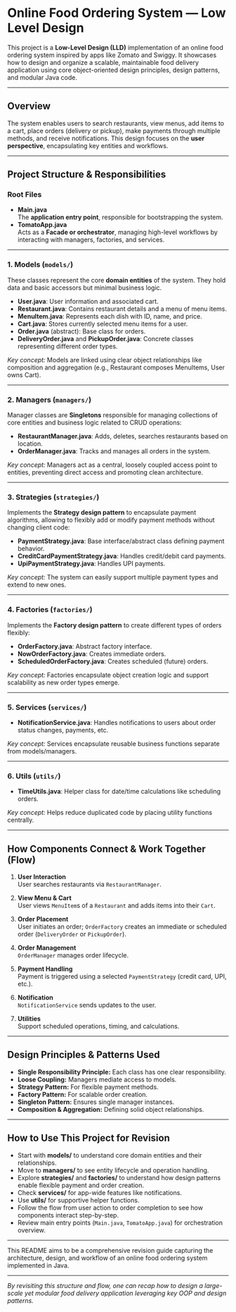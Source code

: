 # Online Food Ordering System — Low Level Design

This project is a **Low-Level Design (LLD)** implementation of an online food ordering system inspired by apps like Zomato and Swiggy. It showcases how to design and organize a scalable, maintainable food delivery application using core object-oriented design principles, design patterns, and modular Java code.

---

## Overview

The system enables users to search restaurants, view menus, add items to a cart, place orders (delivery or pickup), make payments through multiple methods, and receive notifications. This design focuses on the **user perspective**, encapsulating key entities and workflows.

---

## Project Structure & Responsibilities

### Root Files
- **Main.java**  
  The **application entry point**, responsible for bootstrapping the system.
- **TomatoApp.java**  
  Acts as a **Facade or orchestrator**, managing high-level workflows by interacting with managers, factories, and services.

---

### 1. Models (`models/`)

These classes represent the core **domain entities** of the system. They hold data and basic accessors but minimal business logic.

- **User.java**: User information and associated cart.
- **Restaurant.java**: Contains restaurant details and a menu of menu items.
- **MenuItem.java**: Represents each dish with ID, name, and price.
- **Cart.java**: Stores currently selected menu items for a user.
- **Order.java** (abstract): Base class for orders.
- **DeliveryOrder.java** and **PickupOrder.java**: Concrete classes representing different order types.

*Key concept:* Models are linked using clear object relationships like composition and aggregation (e.g., Restaurant composes MenuItems, User owns Cart).

---

### 2. Managers (`managers/`)

Manager classes are **Singletons** responsible for managing collections of core entities and business logic related to CRUD operations:

- **RestaurantManager.java**: Adds, deletes, searches restaurants based on location.
- **OrderManager.java**: Tracks and manages all orders in the system.

*Key concept:* Managers act as a central, loosely coupled access point to entities, preventing direct access and promoting clean architecture.

---

### 3. Strategies (`strategies/`)

Implements the **Strategy design pattern** to encapsulate payment algorithms, allowing to flexibly add or modify payment methods without changing client code:

- **PaymentStrategy.java**: Base interface/abstract class defining payment behavior.
- **CreditCardPaymentStrategy.java**: Handles credit/debit card payments.
- **UpiPaymentStrategy.java**: Handles UPI payments.

*Key concept:* The system can easily support multiple payment types and extend to new ones.

---

### 4. Factories (`factories/`)

Implements the **Factory design pattern** to create different types of orders flexibly:

- **OrderFactory.java**: Abstract factory interface.
- **NowOrderFactory.java**: Creates immediate orders.
- **ScheduledOrderFactory.java**: Creates scheduled (future) orders.

*Key concept:* Factories encapsulate object creation logic and support scalability as new order types emerge.

---

### 5. Services (`services/`)

- **NotificationService.java**: Handles notifications to users about order status changes, payments, etc.

*Key concept:* Services encapsulate reusable business functions separate from models/managers.

---

### 6. Utils (`utils/`)

- **TimeUtils.java**: Helper class for date/time calculations like scheduling orders.

*Key concept:* Helps reduce duplicated code by placing utility functions centrally.

---

## How Components Connect & Work Together (Flow)

1. **User Interaction**  
   User searches restaurants via `RestaurantManager`.

2. **View Menu & Cart**  
   User views `MenuItem`s of a `Restaurant` and adds items into their `Cart`.

3. **Order Placement**  
   User initiates an order; `OrderFactory` creates an immediate or scheduled order (`DeliveryOrder` or `PickupOrder`).

4. **Order Management**  
   `OrderManager` manages order lifecycle.

5. **Payment Handling**  
   Payment is triggered using a selected `PaymentStrategy` (credit card, UPI, etc.).

6. **Notification**  
   `NotificationService` sends updates to the user.

7. **Utilities**  
   Support scheduled operations, timing, and calculations.

---

## Design Principles & Patterns Used

- **Single Responsibility Principle:** Each class has one clear responsibility.
- **Loose Coupling:** Managers mediate access to models.
- **Strategy Pattern:** For flexible payment methods.
- **Factory Pattern:** For scalable order creation.
- **Singleton Pattern:** Ensures single manager instances.
- **Composition & Aggregation:** Defining solid object relationships.

---

## How to Use This Project for Revision

- Start with **models/** to understand core domain entities and their relationships.
- Move to **managers/** to see entity lifecycle and operation handling.
- Explore **strategies/** and **factories/** to understand how design patterns enable flexible payment and order creation.
- Check **services/** for app-wide features like notifications.
- Use **utils/** for supportive helper functions.
- Follow the flow from user action to order completion to see how components interact step-by-step.
- Review main entry points (`Main.java`, `TomatoApp.java`) for orchestration overview.

---

This README aims to be a comprehensive revision guide capturing the architecture, design, and workflow of an online food ordering system implemented in Java.

---

*By revisiting this structure and flow, one can recap how to design a large-scale yet modular food delivery application leveraging key OOP and design patterns.*

